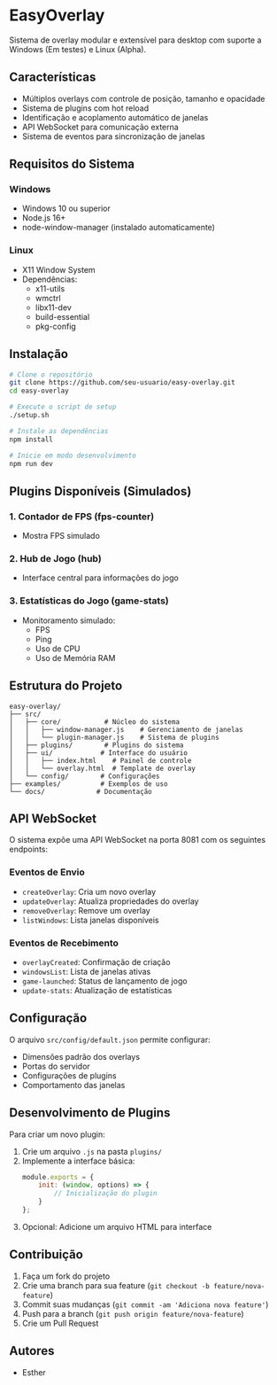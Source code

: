 # EasyOverlay

Sistema de overlay modular e extensível para desktop com suporte a Windows (Em testes) e Linux (Alpha).

## Características

- Múltiplos overlays com controle de posição, tamanho e opacidade
- Sistema de plugins com hot reload
- Identificação e acoplamento automático de janelas
- API WebSocket para comunicação externa
- Sistema de eventos para sincronização de janelas

## Requisitos do Sistema

### Windows
- Windows 10 ou superior
- Node.js 16+
- node-window-manager (instalado automaticamente)

### Linux
- X11 Window System
- Dependências:
  - x11-utils
  - wmctrl
  - libx11-dev
  - build-essential
  - pkg-config

## Instalação

```bash
# Clone o repositório
git clone https://github.com/seu-usuario/easy-overlay.git
cd easy-overlay

# Execute o script de setup
./setup.sh

# Instale as dependências
npm install

# Inicie em modo desenvolvimento
npm run dev
```

## Plugins Disponíveis (Simulados)

### 1. Contador de FPS (fps-counter)
- Mostra FPS simulado

### 2. Hub de Jogo (hub)
- Interface central para informações do jogo

### 3. Estatísticas do Jogo (game-stats)
- Monitoramento simulado:
  - FPS
  - Ping
  - Uso de CPU
  - Uso de Memória RAM

## Estrutura do Projeto

```
easy-overlay/
├── src/
│   ├── core/           # Núcleo do sistema
│   │   ├── window-manager.js    # Gerenciamento de janelas
│   │   └── plugin-manager.js    # Sistema de plugins
│   ├── plugins/        # Plugins do sistema
│   ├── ui/            # Interface do usuário
│   │   ├── index.html    # Painel de controle
│   │   └── overlay.html  # Template de overlay
│   └── config/        # Configurações
├── examples/          # Exemplos de uso
└── docs/             # Documentação
```

## API WebSocket

O sistema expõe uma API WebSocket na porta 8081 com os seguintes endpoints:

### Eventos de Envio
- `createOverlay`: Cria um novo overlay
- `updateOverlay`: Atualiza propriedades do overlay
- `removeOverlay`: Remove um overlay
- `listWindows`: Lista janelas disponíveis

### Eventos de Recebimento
- `overlayCreated`: Confirmação de criação
- `windowsList`: Lista de janelas ativas
- `game-launched`: Status de lançamento de jogo
- `update-stats`: Atualização de estatísticas

## Configuração

O arquivo `src/config/default.json` permite configurar:
- Dimensões padrão dos overlays
- Portas do servidor
- Configurações de plugins
- Comportamento das janelas

## Desenvolvimento de Plugins

Para criar um novo plugin:

1. Crie um arquivo `.js` na pasta `plugins/`
2. Implemente a interface básica:
   ```javascript
   module.exports = {
       init: (window, options) => {
           // Inicialização do plugin
       }
   };
   ```
3. Opcional: Adicione um arquivo HTML para interface

## Contribuição

1. Faça um fork do projeto
2. Crie uma branch para sua feature (`git checkout -b feature/nova-feature`)
3. Commit suas mudanças (`git commit -am 'Adiciona nova feature'`)
4. Push para a branch (`git push origin feature/nova-feature`)
5. Crie um Pull Request

## Autores

- Esther 
